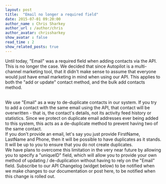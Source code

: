 ```yaml
---
layout: post
title:  "Email no longer a required field"
date: 2015-07-01 09:20:00
author_name : Chris Sharkey
author_url : /author/chris
author_avatar: chrissharkey
show_avatar : false
read_time : 2
show_related_posts: true
---
```


Until today, "Email" was a required field when adding contacts via the API. This is no longer the case. We decided that since Autopilot is a multi-channel marketing tool, that it didn't make sense to assume that everyone would just have email marketing in mind when using our API. This applies to both the "add or update" contact method, and the bulk add contacts method.

<br />
We use "Email" as a way to de-duplicate contacts in our system. If you try to add a contact with the same email using the API, that contact will be overwritten - that is, the contact's details, not its activity feed history or statistics. Since we protect on duplicate email addresses ever being added to this system, this acts as a de-duplicate method to prevent having two of the same contact.

<br />
If you don't provide an email, let's say you just provide FirstName, LastName and Phone, then it will be possible to have duplicates as it stands. It will be up to you to ensure that you do not create duplicates.

<br />
We have plans to overcome this limitation in the very near future by allowing you to specify a "uniqueID" field, which will allow you to provide your own method of updating / de-duplication without having to rely on the "Email" field. Subscribe to our API Changelog (widget below) to be notified when we make changes to our documentation or post here, to be notified when this change is rolled out.